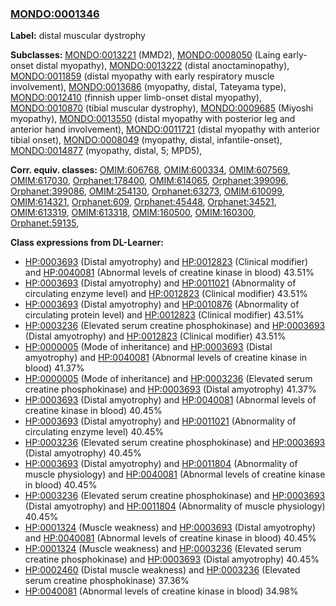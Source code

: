 
### [MONDO:0001346](http://purl.obolibrary.org/obo/MONDO_0001346)
**Label:** distal muscular dystrophy

**Subclasses:** [MONDO:0013221](http://purl.obolibrary.org/obo/MONDO_0013221) (MMD2), [MONDO:0008050](http://purl.obolibrary.org/obo/MONDO_0008050) (Laing early-onset distal myopathy), [MONDO:0013222](http://purl.obolibrary.org/obo/MONDO_0013222) (distal anoctaminopathy), [MONDO:0011859](http://purl.obolibrary.org/obo/MONDO_0011859) (distal myopathy with early respiratory muscle involvement), [MONDO:0013686](http://purl.obolibrary.org/obo/MONDO_0013686) (myopathy, distal, Tateyama type), [MONDO:0012410](http://purl.obolibrary.org/obo/MONDO_0012410) (finnish upper limb-onset distal myopathy), [MONDO:0010870](http://purl.obolibrary.org/obo/MONDO_0010870) (tibial muscular dystrophy), [MONDO:0009685](http://purl.obolibrary.org/obo/MONDO_0009685) (Miyoshi myopathy), [MONDO:0013550](http://purl.obolibrary.org/obo/MONDO_0013550) (distal myopathy with posterior leg and anterior hand involvement), [MONDO:0011721](http://purl.obolibrary.org/obo/MONDO_0011721) (distal myopathy with anterior tibial onset), [MONDO:0008049](http://purl.obolibrary.org/obo/MONDO_0008049) (myopathy, distal, infantile-onset), [MONDO:0014877](http://purl.obolibrary.org/obo/MONDO_0014877) (myopathy, distal, 5; MPD5), 

**Corr. equiv. classes:** [OMIM:606768](http://purl.obolibrary.org/obo/OMIM_606768), [OMIM:600334](http://purl.obolibrary.org/obo/OMIM_600334), [OMIM:607569](http://purl.obolibrary.org/obo/OMIM_607569), [OMIM:617030](http://purl.obolibrary.org/obo/OMIM_617030), [Orphanet:178400](http://www.orpha.net/ORDO/Orphanet_178400), [OMIM:614065](http://purl.obolibrary.org/obo/OMIM_614065), [Orphanet:399096](http://www.orpha.net/ORDO/Orphanet_399096), [Orphanet:399086](http://www.orpha.net/ORDO/Orphanet_399086), [OMIM:254130](http://purl.obolibrary.org/obo/OMIM_254130), [Orphanet:63273](http://www.orpha.net/ORDO/Orphanet_63273), [OMIM:610099](http://purl.obolibrary.org/obo/OMIM_610099), [OMIM:614321](http://purl.obolibrary.org/obo/OMIM_614321), [Orphanet:609](http://www.orpha.net/ORDO/Orphanet_609), [Orphanet:45448](http://www.orpha.net/ORDO/Orphanet_45448), [Orphanet:34521](http://www.orpha.net/ORDO/Orphanet_34521), [OMIM:613319](http://purl.obolibrary.org/obo/OMIM_613319), [OMIM:613318](http://purl.obolibrary.org/obo/OMIM_613318), [OMIM:160500](http://purl.obolibrary.org/obo/OMIM_160500), [OMIM:160300](http://purl.obolibrary.org/obo/OMIM_160300), [Orphanet:59135](http://www.orpha.net/ORDO/Orphanet_59135), 

**Class expressions from DL-Learner:**

- [HP:0003693](http://purl.obolibrary.org/obo/HP_0003693) (Distal amyotrophy) and [HP:0012823](http://purl.obolibrary.org/obo/HP_0012823) (Clinical modifier) and [HP:0040081](http://purl.obolibrary.org/obo/HP_0040081) (Abnormal levels of creatine kinase in blood) 43.51%
- [HP:0003693](http://purl.obolibrary.org/obo/HP_0003693) (Distal amyotrophy) and [HP:0011021](http://purl.obolibrary.org/obo/HP_0011021) (Abnormality of circulating enzyme level) and [HP:0012823](http://purl.obolibrary.org/obo/HP_0012823) (Clinical modifier) 43.51%
- [HP:0003693](http://purl.obolibrary.org/obo/HP_0003693) (Distal amyotrophy) and [HP:0010876](http://purl.obolibrary.org/obo/HP_0010876) (Abnormality of circulating protein level) and [HP:0012823](http://purl.obolibrary.org/obo/HP_0012823) (Clinical modifier) 43.51%
- [HP:0003236](http://purl.obolibrary.org/obo/HP_0003236) (Elevated serum creatine phosphokinase) and [HP:0003693](http://purl.obolibrary.org/obo/HP_0003693) (Distal amyotrophy) and [HP:0012823](http://purl.obolibrary.org/obo/HP_0012823) (Clinical modifier) 43.51%
- [HP:0000005](http://purl.obolibrary.org/obo/HP_0000005) (Mode of inheritance) and [HP:0003693](http://purl.obolibrary.org/obo/HP_0003693) (Distal amyotrophy) and [HP:0040081](http://purl.obolibrary.org/obo/HP_0040081) (Abnormal levels of creatine kinase in blood) 41.37%
- [HP:0000005](http://purl.obolibrary.org/obo/HP_0000005) (Mode of inheritance) and [HP:0003236](http://purl.obolibrary.org/obo/HP_0003236) (Elevated serum creatine phosphokinase) and [HP:0003693](http://purl.obolibrary.org/obo/HP_0003693) (Distal amyotrophy) 41.37%
- [HP:0003693](http://purl.obolibrary.org/obo/HP_0003693) (Distal amyotrophy) and [HP:0040081](http://purl.obolibrary.org/obo/HP_0040081) (Abnormal levels of creatine kinase in blood) 40.45%
- [HP:0003693](http://purl.obolibrary.org/obo/HP_0003693) (Distal amyotrophy) and [HP:0011021](http://purl.obolibrary.org/obo/HP_0011021) (Abnormality of circulating enzyme level) 40.45%
- [HP:0003236](http://purl.obolibrary.org/obo/HP_0003236) (Elevated serum creatine phosphokinase) and [HP:0003693](http://purl.obolibrary.org/obo/HP_0003693) (Distal amyotrophy) 40.45%
- [HP:0003693](http://purl.obolibrary.org/obo/HP_0003693) (Distal amyotrophy) and [HP:0011804](http://purl.obolibrary.org/obo/HP_0011804) (Abnormality of muscle physiology) and [HP:0040081](http://purl.obolibrary.org/obo/HP_0040081) (Abnormal levels of creatine kinase in blood) 40.45%
- [HP:0003236](http://purl.obolibrary.org/obo/HP_0003236) (Elevated serum creatine phosphokinase) and [HP:0003693](http://purl.obolibrary.org/obo/HP_0003693) (Distal amyotrophy) and [HP:0011804](http://purl.obolibrary.org/obo/HP_0011804) (Abnormality of muscle physiology) 40.45%
- [HP:0001324](http://purl.obolibrary.org/obo/HP_0001324) (Muscle weakness) and [HP:0003693](http://purl.obolibrary.org/obo/HP_0003693) (Distal amyotrophy) and [HP:0040081](http://purl.obolibrary.org/obo/HP_0040081) (Abnormal levels of creatine kinase in blood) 40.45%
- [HP:0001324](http://purl.obolibrary.org/obo/HP_0001324) (Muscle weakness) and [HP:0003236](http://purl.obolibrary.org/obo/HP_0003236) (Elevated serum creatine phosphokinase) and [HP:0003693](http://purl.obolibrary.org/obo/HP_0003693) (Distal amyotrophy) 40.45%
- [HP:0002460](http://purl.obolibrary.org/obo/HP_0002460) (Distal muscle weakness) and [HP:0003236](http://purl.obolibrary.org/obo/HP_0003236) (Elevated serum creatine phosphokinase) 37.36%
- [HP:0040081](http://purl.obolibrary.org/obo/HP_0040081) (Abnormal levels of creatine kinase in blood) 34.98%


